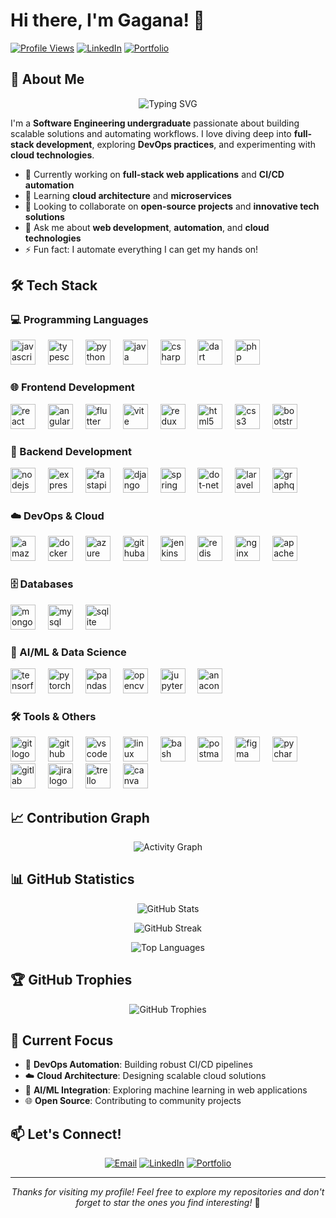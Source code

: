# Hi there, I'm Gagana! 👋

[![Profile Views](https://komarev.com/ghpvc/?username=iamgaganam&color=brightgreen)](https://github.com/iamgaganam)
[![LinkedIn](https://img.shields.io/badge/-LinkedIn-0077B5?style=flat&logo=linkedin&logoColor=white)](https://linkedin.com/in/yourprofile)
[![Portfolio](https://img.shields.io/badge/-Portfolio-000000?style=flat&logo=portfolio&logoColor=white)](https://yourportfolio.com)

## 🚀 About Me

<div align="center">
  <img src="https://readme-typing-svg.herokuapp.com?font=Fira+Code&pause=1000&color=BD93F9&center=true&vCenter=true&width=435&lines=Software+Developer;DevOps+Enthusiast;Full+Stack+Developer;" alt="Typing SVG" />
</div>

I'm a **Software Engineering undergraduate** passionate about building scalable solutions and automating workflows. I love diving deep into **full-stack development**, exploring **DevOps practices**, and experimenting with **cloud technologies**.

- 🔭 Currently working on **full-stack web applications** and **CI/CD automation**
- 🌱 Learning **cloud architecture** and **microservices**
- 👯 Looking to collaborate on **open-source projects** and **innovative tech solutions**
- 💬 Ask me about **web development**, **automation**, and **cloud technologies**
- ⚡ Fun fact: I automate everything I can get my hands on!

## 🛠️ Tech Stack

### 💻 Programming Languages

<div align="left">
  <img src="https://cdn.jsdelivr.net/gh/devicons/devicon/icons/javascript/javascript-original.svg" height="40" alt="javascript logo" />
  <img width="12" />
  <img src="https://cdn.jsdelivr.net/gh/devicons/devicon/icons/typescript/typescript-original.svg" height="40" alt="typescript logo" />
  <img width="12" />
  <img src="https://skillicons.dev/icons?i=py" height="40" alt="python logo" />
  <img width="12" />
  <img src="https://skillicons.dev/icons?i=java" height="40" alt="java logo" />
  <img width="12" />
  <img src="https://cdn.jsdelivr.net/gh/devicons/devicon/icons/csharp/csharp-original.svg" height="40" alt="csharp logo" />
  <img width="12" />
  <img src="https://cdn.simpleicons.org/dart/0175C2" height="40" alt="dart logo" />
  <img width="12" />
  <img src="https://cdn.jsdelivr.net/gh/devicons/devicon/icons/php/php-original.svg" height="40" alt="php logo" />
</div>

### 🌐 Frontend Development

<div align="left">
  <img src="https://cdn.simpleicons.org/react/61DAFB" height="40" alt="react logo" />
  <img width="12" />
  <img src="https://cdn.jsdelivr.net/gh/devicons/devicon/icons/angularjs/angularjs-original.svg" height="40" alt="angularjs logo" />
  <img width="12" />
  <img src="https://cdn.simpleicons.org/flutter/02569B" height="40" alt="flutter logo" />
  <img width="12" />
  <img src="https://skillicons.dev/icons?i=vite" height="40" alt="vite logo" />
  <img width="12" />
  <img src="https://cdn.jsdelivr.net/gh/devicons/devicon/icons/redux/redux-original.svg" height="40" alt="redux logo" />
  <img width="12" />
  <img src="https://cdn.jsdelivr.net/gh/devicons/devicon/icons/html5/html5-original.svg" height="40" alt="html5 logo" />
  <img width="12" />
  <img src="https://cdn.jsdelivr.net/gh/devicons/devicon/icons/css3/css3-original.svg" height="40" alt="css3 logo" />
  <img width="12" />
  <img src="https://skillicons.dev/icons?i=bootstrap" height="40" alt="bootstrap logo" />
</div>

### 🔧 Backend Development

<div align="left">
  <img src="https://skillicons.dev/icons?i=nodejs" height="40" alt="nodejs logo" />
  <img width="12" />
  <img src="https://cdn.simpleicons.org/express/000000" height="40" alt="express logo" />
  <img width="12" />
  <img src="https://cdn.jsdelivr.net/gh/devicons/devicon/icons/fastapi/fastapi-original.svg" height="40" alt="fastapi logo" />
  <img width="12" />
  <img src="https://cdn.simpleicons.org/django/092E20" height="40" alt="django logo" />
  <img width="12" />
  <img src="https://skillicons.dev/icons?i=spring" height="40" alt="spring logo" />
  <img width="12" />
  <img src="https://cdn.simpleicons.org/dotnet/512BD4" height="40" alt="dot-net logo" />
  <img width="12" />
  <img src="https://cdn.jsdelivr.net/gh/devicons/devicon/icons/laravel/laravel-original.svg" height="40" alt="laravel logo" />
  <img width="12" />
  <img src="https://cdn.simpleicons.org/graphql/E10098" height="40" alt="graphql logo" />
</div>

### ☁️ DevOps & Cloud

<div align="left">
  <img src="https://cdn.jsdelivr.net/gh/devicons/devicon/icons/amazonwebservices/amazonwebservices-line-wordmark.svg" height="40" alt="amazonwebservices logo" />
  <img width="12" />
  <img src="https://cdn.simpleicons.org/docker/2496ED" height="40" alt="docker logo" />
  <img width="12" />
  <img src="https://cdn.jsdelivr.net/gh/devicons/devicon/icons/azure/azure-original.svg" height="40" alt="azure logo" />
  <img width="12" />
  <img src="https://skillicons.dev/icons?i=githubactions" height="40" alt="githubactions logo" />
  <img width="12" />
  <img src="https://skillicons.dev/icons?i=jenkins" height="40" alt="jenkins logo" />
  <img width="12" />
  <img src="https://skillicons.dev/icons?i=redis" height="40" alt="redis logo" />
  <img width="12" />
  <img src="https://cdn.jsdelivr.net/gh/devicons/devicon/icons/nginx/nginx-original.svg" height="40" alt="nginx logo" />
  <img width="12" />
  <img src="https://cdn.simpleicons.org/apache/D22128" height="40" alt="apache logo" />
</div>

### 🗄️ Databases

<div align="left">
  <img src="https://cdn.simpleicons.org/mongodb/47A248" height="40" alt="mongodb logo" />
  <img width="12" />
  <img src="https://cdn.jsdelivr.net/gh/devicons/devicon/icons/mysql/mysql-original.svg" height="40" alt="mysql logo" />
  <img width="12" />
  <img src="https://skillicons.dev/icons?i=sqlite" height="40" alt="sqlite logo" />
</div>

### 🧠 AI/ML & Data Science

<div align="left">
  <img src="https://cdn.jsdelivr.net/gh/devicons/devicon/icons/tensorflow/tensorflow-original.svg" height="40" alt="tensorflow logo" />
  <img width="12" />
  <img src="https://skillicons.dev/icons?i=pytorch" height="40" alt="pytorch logo" />
  <img width="12" />
  <img src="https://cdn.jsdelivr.net/gh/devicons/devicon/icons/pandas/pandas-original.svg" height="40" alt="pandas logo" />
  <img width="12" />
  <img src="https://cdn.simpleicons.org/opencv/5C3EE8" height="40" alt="opencv logo" />
  <img width="12" />
  <img src="https://cdn.simpleicons.org/jupyter/F37626" height="40" alt="jupyter logo" />
  <img width="12" />
  <img src="https://cdn.jsdelivr.net/gh/devicons/devicon/icons/anaconda/anaconda-original.svg" height="40" alt="anaconda logo" />
</div>

### 🛠️ Tools & Others

<div align="left">
  <img src="https://skillicons.dev/icons?i=git" height="40" alt="git logo" />
  <img width="12" />
  <img src="https://cdn.jsdelivr.net/gh/devicons/devicon/icons/github/github-original.svg" height="40" alt="github logo" />
  <img width="12" />
  <img src="https://skillicons.dev/icons?i=vscode" height="40" alt="vscode logo" />
  <img width="12" />
  <img src="https://cdn.jsdelivr.net/gh/devicons/devicon/icons/linux/linux-original.svg" height="40" alt="linux logo" />
  <img width="12" />
  <img src="https://cdn.simpleicons.org/gnubash/4EAA25" height="40" alt="bash logo" />
  <img width="12" />
  <img src="https://skillicons.dev/icons?i=postman" height="40" alt="postman logo" />
  <img width="12" />
  <img src="https://cdn.jsdelivr.net/gh/devicons/devicon/icons/figma/figma-original.svg" height="40" alt="figma logo" />
  <img width="12" />
  <img src="https://cdn.simpleicons.org/pycharm/000000" height="40" alt="pycharm logo" />
  <img width="12" />
  <img src="https://cdn.jsdelivr.net/gh/devicons/devicon/icons/gitlab/gitlab-original.svg" height="40" alt="gitlab logo" />
  <img width="12" />
  <img src="https://cdn.simpleicons.org/jira/0052CC" height="40" alt="jira logo" />
  <img width="12" />
  <img src="https://cdn.simpleicons.org/trello/0052CC" height="40" alt="trello logo" />
  <img width="12" />
  <img src="https://cdn.simpleicons.org/canva/00C4CC" height="40" alt="canva logo" />
</div>

## 📈 Contribution Graph

<div align="center">
  
![Activity Graph](https://github-readme-activity-graph.vercel.app/graph?username=iamgaganam&bg_color=1a1b27&color=38bdae&line=70a5fd&point=bf91f3&area=true&hide_border=true)

</div>

## 📊 GitHub Statistics

<div align="center">
  
![GitHub Stats](https://github-readme-stats.vercel.app/api?username=iamgaganam&theme=tokyonight&hide_border=false&include_all_commits=true&count_private=true)

![GitHub Streak](https://nirzak-streak-stats.vercel.app/?user=iamgaganam&theme=tokyonight&hide_border=false)

![Top Languages](https://github-readme-stats.vercel.app/api/top-langs/?username=iamgaganam&theme=tokyonight&hide_border=false&include_all_commits=true&count_private=true&layout=compact)

</div>

## 🏆 GitHub Trophies

<div align="center">
  
![GitHub Trophies](https://github-profile-trophy.vercel.app/?username=iamgaganam&theme=tokyonight&no-frame=false&no-bg=false&margin-w=4)

</div>

## 🎯 Current Focus

- 🔄 **DevOps Automation**: Building robust CI/CD pipelines
- ☁️ **Cloud Architecture**: Designing scalable cloud solutions
- 🤖 **AI/ML Integration**: Exploring machine learning in web applications
- 🌐 **Open Source**: Contributing to community projects

## 📫 Let's Connect!

<div align="center">

[![Email](https://img.shields.io/badge/Email-D14836?style=for-the-badge&logo=gmail&logoColor=white)](mailto:gaganam220@gmail.com)
[![LinkedIn](https://img.shields.io/badge/LinkedIn-0077B5?style=for-the-badge&logo=linkedin&logoColor=white)](https://www.linkedin.com/in/gagana-methmal/)
[![Portfolio](https://img.shields.io/badge/Portfolio-000000?style=for-the-badge&logo=About.me&logoColor=white)](https://yourportfolio.com)

</div>

---

<div align="center">

_Thanks for visiting my profile! Feel free to explore my repositories and don't forget to star the ones you find interesting!_ 🌟

</div>
